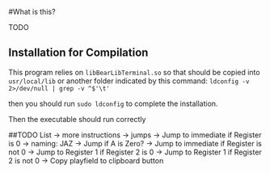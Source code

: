 #What is this?

TODO

## Installation for Compilation

This program relies on `libBearLibTerminal.so` so that should be copied into `usr/local/lib` or another folder indicated by this command: `ldconfig -v 2>/dev/null | grep -v ^$'\t'`

then you should run `sudo ldconfig` to complete the installation.

Then the executable should run correctly

##TODO List
-> more instructions
  -> jumps
    -> Jump to immediate if Register is 0
      -> naming: JAZ -> Jump if A is Zero?
    -> Jump to immediate if Register is not 0
    -> Jump to Register 1 if Register 2 is 0
    -> Jump to Register 1 if Register 2 is not 0
-> Copy playfield to clipboard button
